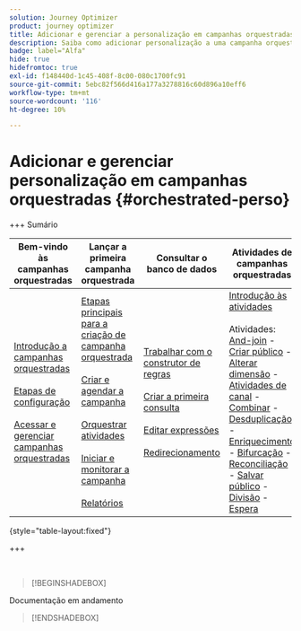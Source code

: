 ```yaml
---
solution: Journey Optimizer
product: journey optimizer
title: Adicionar e gerenciar a personalização em campanhas orquestradas com o Journey Optimizer
description: Saiba como adicionar personalização a uma campanha orquestrada com o Adobe Journey Optimizer
badge: label="Alfa"
hide: true
hidefromtoc: true
exl-id: f148440d-1c45-408f-8c00-080c1700fc91
source-git-commit: 5ebc82f566d416a177a3278816c60d896a10eff6
workflow-type: tm+mt
source-wordcount: '116'
ht-degree: 10%

---
```


# Adicionar e gerenciar personalização em campanhas orquestradas {#orchestrated-perso}

+++ Sumário

| Bem-vindo às campanhas orquestradas | Lançar a primeira campanha orquestrada | Consultar o banco de dados | Atividades de campanhas orquestradas |
|---|---|---|---|
| [Introdução a campanhas orquestradas](gs-orchestrated-campaigns.md)<br/><br/>[Etapas de configuração](configuration-steps.md)<br/><br/>[Acessar e gerenciar campanhas orquestradas](access-manage-orchestrated-campaigns.md) | [Etapas principais para a criação de campanha orquestrada](gs-campaign-creation.md)<br/><br/>[Criar e agendar a campanha](create-orchestrated-campaign.md)<br/><br/>[Orquestrar atividades](orchestrate-activities.md)<br/><br/>[Iniciar e monitorar a campanha](start-monitor-campaigns.md)<br/><br/>[Relatórios](reporting-campaigns.md) | [Trabalhar com o construtor de regras](orchestrated-rule-builder.md)<br/><br/>[Criar a primeira consulta](build-query.md)<br/><br/>[Editar expressões](edit-expressions.md)<br/><br/>[Redirecionamento](retarget.md) | [Introdução às atividades](activities/about-activities.md)<br/><br/>Atividades:<br/>[And-join](activities/and-join.md) - [Criar público](activities/build-audience.md) - [Alterar dimensão](activities/change-dimension.md) - [Atividades de canal](activities/channels.md) - [Combinar](activities/combine.md) - [Desduplicação](activities/deduplication.md) - [Enriquecimento](activities/enrichment.md) - [Bifurcação](activities/fork.md) - [Reconciliação](activities/reconciliation.md) - [Salvar público](activities/save-audience.md) - [Divisão](activities/split.md) - [Espera](activities/wait.md) |

{style="table-layout:fixed"}

+++

<br/>

>[!BEGINSHADEBOX]

Documentação em andamento

>[!ENDSHADEBOX]
